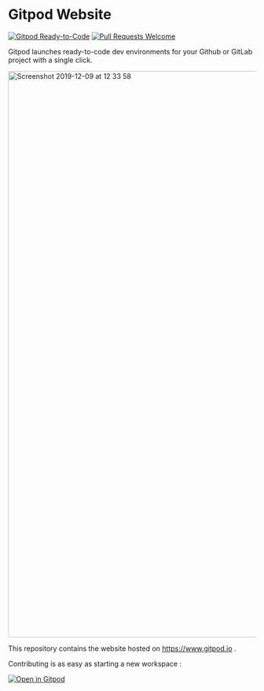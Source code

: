 # Gitpod Website

[![Gitpod Ready-to-Code](https://img.shields.io/badge/Gitpod-Ready--to--Code-blue?logo=gitpod)](https://gitpod.io/#https://github.com/gitpod-io/website) 
[![Pull Requests Welcome](https://img.shields.io/badge/PRs-welcome-brightgreen.svg)](http://makeapullrequest.com)

Gitpod launches ready-to-code dev environments for your Github or GitLab project with a single click.

<img width="1150" alt="Screenshot 2019-12-09 at 12 33 58" src="https://user-images.githubusercontent.com/372735/70432742-3bd25e80-1a80-11ea-9219-954181fe78b5.png">

This repository contains the website hosted on https://www.gitpod.io .

Contributing is as easy as starting a new workspace :

[![Open in Gitpod](https://gitpod.io/button/open-in-gitpod.svg)](https://gitpod.io/#https://github.com/gitpod-io/website)
